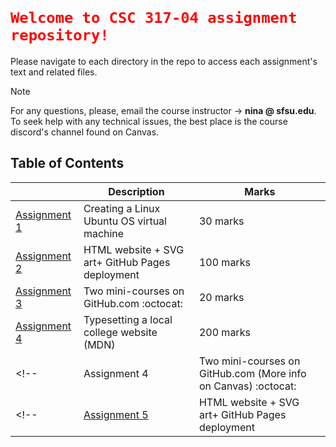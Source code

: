 # <code style="color:red"> Welcome to CSC 317-04 assignment repository!</code>
Please navigate to each directory in the repo to access each assignment's text and related files.
> [!NOTE]
> For any questions, please, email the course instructor &rarr; **nina @ sfsu.edu**.
> To seek help with any technical issues, the best place is the course discord's channel found on Canvas. 

## Table of Contents
|| Description | Marks|
| --- | --- |---|
| [Assignment 1](assignment-1/README.md)| Creating a Linux Ubuntu OS virtual machine | 30 marks|
| [Assignment 2](assignment-2/README.md)| HTML website + SVG art+ GitHub Pages deployment | 100 marks|
| [Assignment 3](assignment-3/README.md)| Two mini-courses on GitHub.com :octocat: | 20 marks|
| [Assignment 4](typesetting/readme.md)| Typesetting a local college website (MDN) | 200 marks|
<!-- | Assignment 4| Two mini-courses on GitHub.com (More info on Canvas) :octocat: | 10 marks| -->
<!-- | [Assignment 5](assignment-5/READme.md)| HTML website + SVG art+ GitHub Pages deployment | 100 marks| -->
